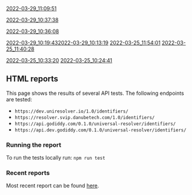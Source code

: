 [2022-03-29_11:09:51](https://danubetech.github.io/did-resolution-test-suite/gh-pages/2022-03-29_11:09:51/mochareports/reports.html)

[2022-03-29_10:37:38](https://danubetech.github.io/did-resolution-test-suite/gh-pages/2022-03-29_10:37:38/mochareports/reports.html)

[2022-03-29_10:36:08](https://danubetech.github.io/did-resolution-test-suite/gh-pages/2022-03-29_10:36:08/mochareports/reports.html)


[2022-03-29_10:19:43](https://danubetech.github.io/did-resolution-test-suite/gh-pages/2022-03-29_10:19:43/mochareports/reports.html)[2022-03-29_10:13:19](https://danubetech.github.io/did-resolution-test-suite/gh-pages/2022-03-29_10:13:19/mochareports/reports.html)
[2022-03-25_11:54:01](https://danubetech.github.io/did-resolution-test-suite/gh-pages/2022-03-25_11:54:01/mochareports/reports.html)
[2022-03-25_11:40:28](https://danubetech.github.io/did-resolution-test-suite/gh-pages/2022-03-25_11:40:28/mochareports/reports.html)

[2022-03-25_10:33:20](https://danubetech.github.io/did-resolution-test-suite/gh-pages/2022-03-25_10:33:20/mochareports/reports.html)
[2022-03-25_10:24:41](https://danubetech.github.io/did-resolution-test-suite/gh-pages/2022-03-25_10:24:41/mochareports/reports.html)
## HTML reports

This page shows the results of several API tests. The following endpoints are tested:
- `https://dev.uniresolver.io/1.0/identifiers/`
- `https://resolver.svip.danubetech.com/1.0/identifiers/`
- `https://api.godiddy.com/0.1.0/universal-resolver/identifiers/`
- `https://api.dev.godiddy.com/0.1.0/universal-resolver/identifiers/`

### Running the report

To run the tests locally run:
`npm run test`

### Recent reports
Most recent report can be found [here](https://danubetech.github.io/did-resolution-test-suite/gh-pages/2022-03-23_13:08:16/mochareports/reports.html).
